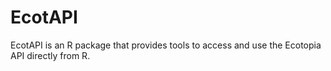 # EcotAPI
EcotAPI is an R package that provides tools to access and use the Ecotopia API directly from R.
